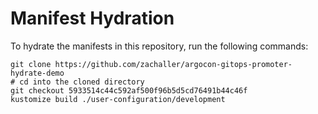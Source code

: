 # Manifest Hydration

To hydrate the manifests in this repository, run the following commands:

```shell
git clone https://github.com/zachaller/argocon-gitops-promoter-hydrate-demo
# cd into the cloned directory
git checkout 5933514c44c592af500f96b5d5cd76491b44c46f
kustomize build ./user-configuration/development
```
